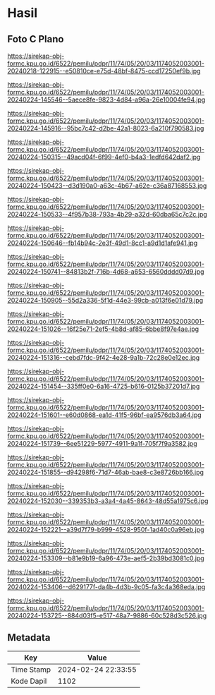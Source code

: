 # Hasil

## Foto C Plano

https://sirekap-obj-formc.kpu.go.id/6522/pemilu/pdpr/11/74/05/20/03/1174052003001-20240218-122915--e50810ce-e75d-48bf-8475-ccd17250ef9b.jpg

https://sirekap-obj-formc.kpu.go.id/6522/pemilu/pdpr/11/74/05/20/03/1174052003001-20240224-145546--5aece8fe-9823-4d84-a96a-26e10004fe94.jpg

https://sirekap-obj-formc.kpu.go.id/6522/pemilu/pdpr/11/74/05/20/03/1174052003001-20240224-145916--95bc7c42-d2be-42a1-8023-6a210f790583.jpg

https://sirekap-obj-formc.kpu.go.id/6522/pemilu/pdpr/11/74/05/20/03/1174052003001-20240224-150315--49acd04f-6f99-4ef0-b4a3-1edfd642daf2.jpg

https://sirekap-obj-formc.kpu.go.id/6522/pemilu/pdpr/11/74/05/20/03/1174052003001-20240224-150423--d3d190a0-a63c-4b67-a62e-c36a87168553.jpg

https://sirekap-obj-formc.kpu.go.id/6522/pemilu/pdpr/11/74/05/20/03/1174052003001-20240224-150533--4f957b38-793a-4b29-a32d-60dba65c7c2c.jpg

https://sirekap-obj-formc.kpu.go.id/6522/pemilu/pdpr/11/74/05/20/03/1174052003001-20240224-150646--fb14b94c-2e3f-49d1-8cc1-a9d1d1afe941.jpg

https://sirekap-obj-formc.kpu.go.id/6522/pemilu/pdpr/11/74/05/20/03/1174052003001-20240224-150741--84813b2f-716b-4d68-a653-6560dddd07d9.jpg

https://sirekap-obj-formc.kpu.go.id/6522/pemilu/pdpr/11/74/05/20/03/1174052003001-20240224-150905--55d2a336-5f1d-44e3-99cb-a013f6e01d79.jpg

https://sirekap-obj-formc.kpu.go.id/6522/pemilu/pdpr/11/74/05/20/03/1174052003001-20240224-151026--16f25e71-2ef5-4b8d-af85-6bbe8f97e4ae.jpg

https://sirekap-obj-formc.kpu.go.id/6522/pemilu/pdpr/11/74/05/20/03/1174052003001-20240224-151316--cebd7fdc-9f42-4e28-9a1b-72c28e0e12ec.jpg

https://sirekap-obj-formc.kpu.go.id/6522/pemilu/pdpr/11/74/05/20/03/1174052003001-20240224-151454--335ff0e0-6a16-4725-b616-0125b37201d7.jpg

https://sirekap-obj-formc.kpu.go.id/6522/pemilu/pdpr/11/74/05/20/03/1174052003001-20240224-151601--e60d0868-ea1d-41f5-96bf-ea9576db3a64.jpg

https://sirekap-obj-formc.kpu.go.id/6522/pemilu/pdpr/11/74/05/20/03/1174052003001-20240224-151739--6ee51229-5977-4911-9a1f-705f7f9a3582.jpg

https://sirekap-obj-formc.kpu.go.id/6522/pemilu/pdpr/11/74/05/20/03/1174052003001-20240224-151855--d94298f6-71d7-46ab-bae8-c3e8726bb166.jpg

https://sirekap-obj-formc.kpu.go.id/6522/pemilu/pdpr/11/74/05/20/03/1174052003001-20240224-152030--339353b3-a3a4-4a45-8643-48d55a1975c6.jpg

https://sirekap-obj-formc.kpu.go.id/6522/pemilu/pdpr/11/74/05/20/03/1174052003001-20240224-152221--a39d7f79-b999-4528-950f-1ad40c0a96eb.jpg

https://sirekap-obj-formc.kpu.go.id/6522/pemilu/pdpr/11/74/05/20/03/1174052003001-20240224-153309--b81e9b19-6a96-473e-aef5-2b39bd3081c0.jpg

https://sirekap-obj-formc.kpu.go.id/6522/pemilu/pdpr/11/74/05/20/03/1174052003001-20240224-153406--d629177f-da4b-4d3b-9c05-fa3c4a368eda.jpg

https://sirekap-obj-formc.kpu.go.id/6522/pemilu/pdpr/11/74/05/20/03/1174052003001-20240224-153725--884d03f5-e517-48a7-9886-60c528d3c526.jpg


## Metadata

| Key        | Value               |
| ---------- | ------------------- |
| Time Stamp | 2024-02-24 22:33:55 |
| Kode Dapil | 1102                |



